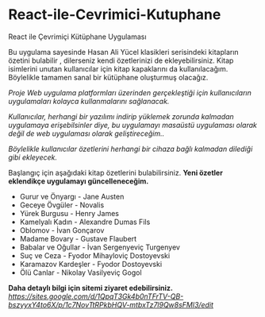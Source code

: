 # React-ile-Cevrimici-Kutuphane
React ile Çevrimiçi Kütüphane Uygulaması

Bu uygulama sayesinde Hasan Ali Yücel klasikleri serisindeki kitapların özetini bulabilir , dilerseniz kendi özetlerinizi de ekleyebilirsiniz.
Kitap isimlerini unutan kullanıcılar için kitap kapaklarını da kullanılacağım. Böylelikle tamamen sanal bir kütüphane oluşturmuş olacağız.

*Proje Web uygulama platformları üzerinden gerçekleştiği için kullanıcıların uygulamaları kolayca kullanmalarını sağlanacak.*

*Kullanıcılar, herhangi bir yazılımı indirip yüklemek zorunda kalmadan uygulamaya erişebilsinler diye, bu uygulamayı masaüstü uygulaması olarak değil de web uygulaması olarak geliştireceğim..*

*Böylelikle kullanıcılar özetlerini herhangi bir cihaza bağlı kalmadan dilediği gibi ekleyecek.*


Başlangıç için aşağıdaki kitap özetlerini bulabilirsiniz. **Yeni özetler eklendikçe uygulamayı güncelleneceğim.**

* Gurur ve Önyargı - Jane Austen
* Geceye Övgüler - Novalis
* Yürek Burgusu -	Henry James
* Kamelyalı Kadın	- Alexandre Dumas Fils
* Oblomov -	İvan Gonçarov
* Madame Bovary	- Gustave Flaubert
* Babalar ve Oğullar - İvan Sergenyeviç Turgenyev
* Suç ve Ceza	- Fyodor Mihayloviç Dostoyevski
* Karamazov Kardeşler	- Fyodor Dostoyevski
* Ölü Canlar - Nikolay Vasilyeviç Gogol

**Daha detaylı bilgi için sitemi ziyaret edebilirsiniz.**
*https://sites.google.com/d/1QpqT3Gk4b0nTFrTV-QB-bszyyxY4to6X/p/1c7NovTtRPkbHQV-mtbxTz7l9Qw8sFMl3/edit*
